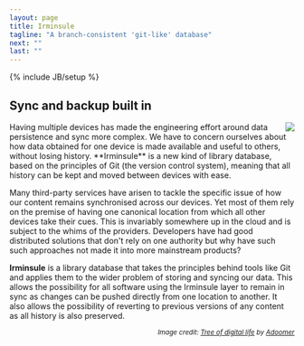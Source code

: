 ```yaml
---
layout: page
title: Irminsule
tagline: "A branch-consistent 'git-like' database"
next: ""
last: ""
---
```

{% include JB/setup %}

## Sync and backup built in

<img style="float:right;" src="/images/tree_of_digital_life.png">
Having multiple devices has made the engineering effort around data 
persistence and sync more complex.  We have to concern ourselves about how 
data obtained for one device is made available and useful to others, without 
losing history.  **Irminsule** is a new kind of library database, based on 
the principles of Git (the version control system), meaning that all history 
can be kept and moved between devices with ease.

Many third-party services have arisen to tackle the specific issue of how 
our content remains synchronised across our devices. Yet most of them rely 
on the premise of having one canonical location from which all other devices 
take their cues.  This is invariably somewhere up in the cloud and is 
subject to the whims of the providers.  Developers have had good distributed solutions that don't rely on one authority but why have such 
such approaches not made it into more mainstream products?

**Irminsule** is a library database that takes the principles behind tools 
like Git and applies them to the wider problem of storing and syncing our 
data.  This allows the possibility for all software using the Irminsule 
layer to remain in sync as changes can be pushed directly from one location 
to another.  It also allows the possibility of reverting to previous 
versions of any content as all history is also preserved.

<div align="right"><small><em>Image credit: <a href="http://adoomer.deviantart.com/art/Tree-of-digital-life-191421032">Tree of digital life</a> by <a href="http://adoomer.deviantart.com">Adoomer</a></em></small></div>

<!-- <img style="float:left;" src="/images/tree_of_life.png"> -->
